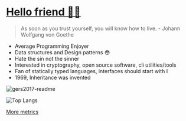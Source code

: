 # [Hello friend 🐙🫠](./EMDAER.md)

> As soon as you trust yourself, you will know how to live. - Johann Wolfgang von Goethe

- Average Programming Enjoyer
- Data structures and Design patterns 😳
- Hate the sin not the sinner
- Interested in cryptography, open source software, cli utilities/tools
- Fan of statically typed languages, interfaces should start with I
- 1969, Inheritance was invented

![gers2017-readme](https://gers2017-readme.vercel.app/api/card?username=Gers2017&cache_seconds=14400&theme=glitch)

![Top Langs](https://github-readme-stats.vercel.app/api/top-langs/?username=Gers2017&layout=compact&card_width=460&theme=github_dark&hide=shaderlab,html,hlsl&langs_count=8)

[More metrics](METRICS.md)
